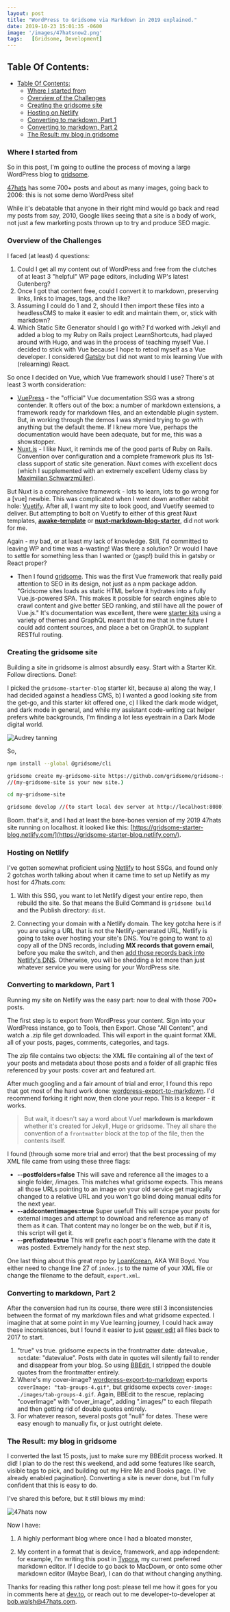 ```yaml
---
layout: post
title: "WordPress to Gridsome via Markdown in 2019 explained."
date: 2019-10-23 15:01:35 -0600
image: '/images/47hatsnow2.png'
tags:   [Gridsome, Development]
---
```


## Table Of Contents:

- [Table Of Contents:](#table-of-contents)
  - [Where I started from<a name="Where I started"></a>](#where-i-started-from)
  - [Overview of the Challenges<a name="Overview of the Challenges"></a>](#overview-of-the-challenges)
  - [Creating the gridsome site<a name="Creating the gridsome site"></a>](#creating-the-gridsome-site)
  - [Hosting on Netlify<a name="Hosting on Netlify"></a>](#hosting-on-netlify)
  - [Converting to markdown, Part 1<a name="Converting to markdown, Part 1"></a>](#converting-to-markdown-part-1)
  - [Converting to markdown, Part 2<a name="Converting to markdown, Part 2"></a>](#converting-to-markdown-part-2)
  - [The Result: my blog in gridsome<a name="The Result: my blog in gridsome"></a>](#the-result-my-blog-in-gridsome)

### Where I started from<a name="Where I started"></a>

So in this post, I'm going to outline the process of moving a large WordPress blog to [gridsome](https://gridsome.org/).

[47hats](https://47hats.com) has some 700+ posts and about as many images, going back to 2006: this is not some demo WordPress site!

While it's debatable that anyone in their right mind would go back and read my posts from say, 2010, Google likes seeing that a site is a body of work, not just a few marketing posts thrown up to try and produce SEO magic.

### Overview of the Challenges<a name="Overview of the Challenges"></a>

I faced (at least) 4 questions:

1. Could I get all my content out of WordPress and free from the clutches of at least 3 "helpful" WP page editors, including WP's latest Gutenberg?
2. Once I got that content free, could I convert it to markdown, preserving links, links to images, tags, and the like?
3. Assuming I could do 1 and 2, should I then import these files into a headlessCMS to make it easier to edit and maintain them, or, stick with markdown?
4. Which Static Site Generator should I go with? I'd worked with Jekyll and added a blog to my Ruby on Rails project LearnShortcuts, had played around with Hugo, and was in the process of teaching myself Vue. I decided to stick with Vue because I hope to retool myself as a Vue developer. I considered [Gatsby](https://www.gatsbyjs.org/) but did not want to mix learning Vue with (relearning) React.

So once I decided on Vue, which Vue framework should I use? There's at least 3 worth consideration:

- [VuePress](https://vuepress.vuejs.org/) - the "official" Vue documentation SSG was a strong contender. It offers out of the box: a number of markdown extensions, a framework ready for markdown files, and an extendable plugin system. But, in working through the demos I was stymied trying to go with anything but the default theme. If I knew more Vue, perhaps the documentation would have been adequate, but for me, this was a showstopper.
- [Nuxt.js](https://nuxtjs.org/) - I like Nuxt, it reminds me of the good parts of Ruby on Rails. Convention over configuration and a complete framework plus its 1st-class support of static site generation. Nuxt comes with excellent docs (which I supplemented with an extremely excellent Udemy class by [Maximilian Schwarzmüller](https://www.udemy.com/share/102092CEIdeVs=/)).

But Nuxt is a comprehensive framework - lots to learn, lots to go wrong for a [vue] newbie. This was complicated when I went down another rabbit hole: [Vuetify](https://vuetifyjs.com/en/). After all, I want my site to look good, and Vuetify seemed to deliver. But attempting to bolt on Vuetify to either of this great Nuxt templates, **[awake-template](https://github.com/danielkellyio/awake-template)** or **[nuxt-markdown-blog-starter](https://github.com/marinaaisa/nuxt-markdown-blog-starter)**, did not work for me.

Again - my bad, or at least my lack of knowledge. Still, I'd committed to leaving WP and time was a-wasting! Was there a solution? Or would I have to settle for something less than I wanted or (gasp!) build this in gatsby or React proper?

- Then I found [gridsome](https://gridsome.org/). This was the first Vue framework that really paid attention to SEO in its design, not just as a npm package addon. "Gridsome sites loads as static HTML before it hydrates into a fully Vue.js-powered SPA. This makes it possible for search engines able to crawl content and give better SEO ranking, and still have all the power of Vue.js." It's documentation was excellent, there were [starter kits](https://gridsome.org/starters/) using a variety of themes and GraphQL meant that to me that in the future I could add content sources, and place a bet on GraphQL to supplant RESTful routing.

### Creating the gridsome site<a name="Creating the gridsome site"></a>

Building a site in gridsome is almost absurdly easy. Start with a Starter Kit. Follow directions. Done!:

I picked the `gridsome-starter-blog` starter kit, because a) along the way, I had decided against a headless CMS, b) I wanted a good looking site from the get-go, and this starter kit offered one, c) I liked the dark mode widget, and dark mode in general, and while my assistant code-writing cat helper prefers white backgrounds, I'm finding a lot less eyestrain in a Dark Mode digital world.

![Audrey tanning](./images/Audrey_tanning_use.jpg)

So,

```bash
npm install --global @gridsome/cli

gridsome create my-gridsome-site https://github.com/gridsome/gridsome-starter-blog.git
//(my-gridsome-site is your new site.)

cd my-gridsome-site

gridsome develop //(to start local dev server at http://localhost:8080)
```

Boom. that's it, and I had at least the bare-bones version of my 2019 47hats site running on localhost. it looked like this: [https://gridsome-starter-blog.netlify.com/](https://gridsome-starter-blog.netlify.com/).

### Hosting on Netlify<a name="Hosting on Netlify"></a>

I've gotten somewhat proficient using [Netlify](https://www.netlify.com/) to host SSGs, and found only 2 gotchas worth talking about when it came time to set up Netlify as my host for 47hats.com:

1. With this SSG, you want to let Netlify digest your entire repo, then rebuild the site. So that means the Build Command is `gridsome build` and the Publish directory: `dist`.

2. Connecting your domain with a Netlify domain. The key gotcha here is if you are using a URL that is not the Netlify-generated URL, Netlify is going to take over hosting your site's DNS. You're going to want to a) copy all of the DNS records, including **MX records that govern email**, before you make the switch, and then [add those records back into Netlify's DNS](https://docs.netlify.com/domains-https/netlify-dns/dns-records/#supported-record-types). Otherwise, you will be shedding a lot more than just whatever service you were using for your WordPress site.

### Converting to markdown, Part 1<a name="Converting to markdown, Part 1"></a>

Running my site on Netlify was the easy part: now to deal with those 700+ posts.

The first step is to export from WordPress your content. Sign into your WordPress instance, go to Tools, then Export. Chose "All Content", and watch a .zip file get downloaded. This will export in the quaint format XML all of your posts, pages, comments, categories, and tags.

The zip file contains two objects: the XML file containing all of the text of your posts and metadata about those posts and a folder of all graphic files referenced by your posts: cover art and featured art.

After much googling and a fair amount of trial and error, I found this repo that got most of the hard work done: [wordpress-export-to-markdown](https://github.com/lonekorean/wordpress-export-to-markdown). I'd recommend forking it right now, then clone your repo. This is a keeper - it works.

> But wait, it doesn't say a word about Vue! **markdown is markdown** whether it's created for Jekyll, Huge or gridsome. They all share the convention of a `frontmatter` block at the top of the file, then the contents itself.

I found (through some more trial and error) that the best processing of my XML file came from using these three flags:

- **--postfolders=false** This will save and reference all the images to a single folder, /images. This matches what gridsome expects. This means all those URLs pointing to an image on your old service get magically changed to a relative URL and you won't go blind doing manual edits for the next year.
- **--addcontentimages=true** Super useful! This will scrape your posts for external images and attempt to download and reference as many of them as it can. That content may no longer be on the web, but if it is, this script will get it.
- **--prefixdate=true** This will prefix each post's filename with the date it was posted. Extremely handy for the next step.

One last thing about this great repo by [LoanKorean](https://github.com/lonekorean), AKA Will Boyd. You either need to change line 27 of `index.js` to the name of your XML file or change the filename to the default, `export.xml`.

### Converting to markdown, Part 2<a name="Converting to markdown, Part 2"></a>

After the conversion had run its course, there were still 3 inconsistencies between the format of my markdown files and what gridsome expected. I imagine that at some point in my Vue learning journey, I could hack away these inconsistences, but I found it easier to just [power edit](http://www.macdrifter.com/2012/08/bbedit-multi-file-find-and-replace.html) all files back to 2017 to start.

1. "true" vs true. gridsome expects in the frontmatter date: datevalue`, not`date: "datevalue". Posts with date in quotes will silently fail to render and disappear from your blog. So using [BBEdit](https://www.barebones.com/products/bbedit/), I stripped the double quotes from the frontmatter entirely.
2. Where's my cover-image? [wordpress-export-to-markdown](https://github.com/lonekorean/wordpress-export-to-markdown) exports `coverImage: "tab-groups-4.gif"`, but gridsome expects `cover-image: ./images/tab-groups-4.gif`. Again, BBEdit to the rescue, replacing "coverImage" with "cover_image", adding ".images/" to each filepath and then getting rid of double quotes entirely.
3. For whatever reason, several posts got "null" for dates. These were easy enough to manually fix, or just outright delete.

### The Result: my blog in gridsome<a name="The Result: my blog in gridsome"></a>

I converted the last 15 posts, just to make sure my BBEdit process worked. It did! I plan to do the rest this weekend, and add some features like search, visible tags to pick, and building out my Hire Me and Books page. (I've already enabled pagination). Converting a site is never done, but I'm fully confident that this is easy to do.

I've shared this before, but it still blows my mind:

![47hats now](https://thepracticaldev.s3.amazonaws.com/i/3ec5nwnso2wurog97xv4.png)

Now I have:

1. A highly performant blog where once I had a bloated monster,

2. My content in a format that is device, framework, and app independent: for example, I'm writing this post in [Typora](https://typora.io), my current preferred markdown editor. If I decide to go back to MacDown, or onto some other markdown editor (Maybe Bear), I can do that without changing anything.

Thanks for reading this rather long post: please tell me how it goes for you in comments here at [dev.to](https://dev.to), or reach out to me developer-to-developer at [bob.walsh@47hats.com](mailto::bob.walsh@47hats.com).
